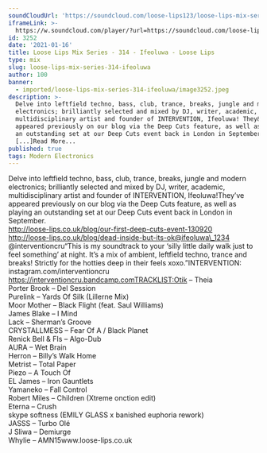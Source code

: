 ```yaml
---
soundCloudUrl: 'https://soundcloud.com/loose-lips123/loose-lips-mix-series-314-ifeoluwa'
iframeLink: >-
  https://w.soundcloud.com/player/?url=https://soundcloud.com/loose-lips123/loose-lips-mix-series-314-ifeoluwa&color=00aabb&auto_play=false&hide_related=false&show_comments=true&show_user=true&show_reposts=false
id: 3252
date: '2021-01-16'
title: Loose Lips Mix Series - 314 - Ifeoluwa - Loose Lips
type: mix
slug: loose-lips-mix-series-314-ifeoluwa
author: 100
banner:
  - imported/loose-lips-mix-series-314-ifeoluwa/image3252.jpeg
description: >-
  Delve into leftfield techno, bass, club, trance, breaks, jungle and modern
  electronics; brilliantly selected and mixed by DJ, writer, academic,
  multidisciplinary artist and founder of INTERVENTION, Ifeoluwa! They&#8217;ve
  appeared previously on our blog via the Deep Cuts feature, as well as playing
  an outstanding set at our Deep Cuts event back in London in September.
  [...]Read More...
published: true
tags: Modern Electronics
---
```

Delve into leftfield techno, bass, club, trance, breaks, jungle and modern electronics; brilliantly selected and mixed by DJ, writer, academic, multidisciplinary artist and founder of INTERVENTION, Ifeoluwa!They’ve appeared previously on our blog via the Deep Cuts feature, as well as playing an outstanding set at our Deep Cuts event back in London in September.  
http://loose-lips.co.uk/blog/our-first-deep-cuts-event-130920  
http://loose-lips.co.uk/blog/dead-inside-but-its-ok@ifeoluwa\_1234  
@interventioncru“This is my soundtrack to your ‘silly little daily walk just to feel something’ at night. It’s a mix of ambient, leftfield techno, trance and breaks! Strictly for the hotties deep in their feels xoxo.”INTERVENTION:  
instagram.com/interventioncru  
https://interventioncru.bandcamp.comTRACKLIST:Otik – Theia  
Porter Brook – Del Session  
Purelink – Yards Of Silk (Lillerne Mix)  
Moor Mother – Black Flight (feat. Saul Williams)  
James Blake – I Mind  
Lack – Sherman’s Groove  
CRYSTALLMESS – Fear Of A / Black Planet  
Renick Bell & FIs – Algo-Dub  
AURA – Wet Brain  
Herron – Billy’s Walk Home  
Metrist – Total Paper  
Piezo – A Touch Of  
EL James – Iron Gauntlets  
Yamaneko – Fall Control  
Robert Miles – Children (Xtreme onction edit)  
Eterna – Crush  
skype softness (EMILY GLASS x banished euphoria rework)  
JASSS – Turbo Olé  
J Sliwa – Demiurge  
Whylie – AMN15www.loose-lips.co.uk